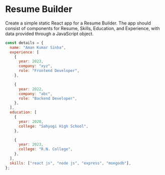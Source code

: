 # Resume Builder

Create a simple static React app for a Resume Builder. The app should consist of components for Resume, Skills, Education, and Experience, with data provided through a JavaScript object.

```js
const details = {
  name: "Aman Kumar Sinha",
  experience: [
    {
      year: 2023,
      company: "xyz",
      role: "Frontend Developer",
    },

    {
      year: 2022,
      company: "abc",
      role: "Backend Developer",
    },
  ],
  education: [
    {
      year: 2020,
      college: "Sahyogi High School",
    },

    {
      year: 2023,
      college: "R.N. College",
    },
  ],
  skills: ["react js", "node js", "express", "mongodb"],
};
```
